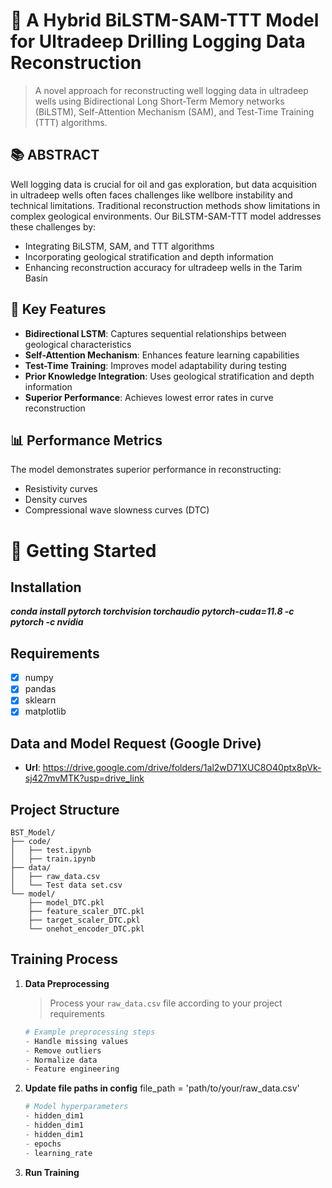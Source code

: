 # :speech_balloon: A Hybrid BiLSTM-SAM-TTT Model for Ultradeep Drilling Logging Data Reconstruction
>A novel approach for reconstructing well logging data in ultradeep wells using Bidirectional Long Short-Term Memory networks (BiLSTM), Self-Attention Mechanism (SAM), and Test-Time Training (TTT) algorithms.

## 📚 ABSTRACT
Well logging data is crucial for oil and gas exploration, but data acquisition in ultradeep wells often faces challenges like wellbore instability and technical limitations. Traditional reconstruction methods show limitations in complex geological environments. Our BiLSTM-SAM-TTT model addresses these challenges by:

- Integrating BiLSTM, SAM, and TTT algorithms
- Incorporating geological stratification and depth information
- Enhancing reconstruction accuracy for ultradeep wells in the Tarim Basin

## 🌟 Key Features

- **Bidirectional LSTM**: Captures sequential relationships between geological characteristics
- **Self-Attention Mechanism**: Enhances feature learning capabilities
- **Test-Time Training**: Improves model adaptability during testing
- **Prior Knowledge Integration**: Uses geological stratification and depth information
- **Superior Performance**: Achieves lowest error rates in curve reconstruction

## 📊 Performance Metrics
The model demonstrates superior performance in reconstructing:

* Resistivity curves
* Density curves
* Compressional wave slowness curves (DTC)

# 🚀 Getting Started

## Installation
***conda install pytorch torchvision torchaudio pytorch-cuda=11.8 -c pytorch -c nvidia***

## Requirements
- [x] numpy
- [x] pandas
- [x] sklearn
- [x] matplotlib
      
## Data and Model Request  (Google Drive)
* **Url**: https://drive.google.com/drive/folders/1al2wD71XUC8O40ptx8pVk-sj427mvMTK?usp=drive_link

## Project Structure
```plaintext
BST_Model/
├── code/
│   ├── test.ipynb
│   ├── train.ipynb     
├── data/
│   ├── raw_data.csv
│   └── Test data set.csv
└── model/
    ├── model_DTC.pkl
    ├── feature_scaler_DTC.pkl
    ├── target_scaler_DTC.pkl
    └── onehot_encoder_DTC.pkl
```
## Training Process
1. **Data Preprocessing**
   > Process your `raw_data.csv` file according to your project requirements
   ```python
   # Example preprocessing steps
   - Handle missing values
   - Remove outliers
   - Normalize data
   - Feature engineering

2. **Update file paths in config**
   file_path = 'path/to/your/raw_data.csv'
   ```python
   # Model hyperparameters
   - hidden_dim1 
   - hidden_dim1 
   - hidden_dim1 
   - epochs 
   - learning_rate
   
4. **Run Training**


